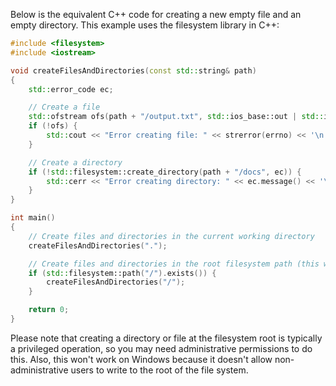 Below is the equivalent C++ code for creating a new empty file and an empty directory. This example uses the filesystem library in C++:

```C++
#include <filesystem>
#include <iostream>

void createFilesAndDirectories(const std::string& path)
{
    std::error_code ec;

    // Create a file
    std::ofstream ofs(path + "/output.txt", std::ios_base::out | std::ios_base::trunc);
    if (!ofs) {
        std::cout << "Error creating file: " << strerror(errno) << '\n';
    }

    // Create a directory
    if (!std::filesystem::create_directory(path + "/docs", ec)) {
        std::cerr << "Error creating directory: " << ec.message() << '\n';
    }
}

int main()
{
    // Create files and directories in the current working directory
    createFilesAndDirectories(".");

    // Create files and directories in the root filesystem path (this will not work on Windows)
    if (std::filesystem::path("/").exists()) {
        createFilesAndDirectories("/");
    }

    return 0;
}
```
Please note that creating a directory or file at the filesystem root is typically a privileged operation, so you may need administrative permissions to do this. Also, this won't work on Windows because it doesn't allow non-administrative users to write to the root of the file system.
